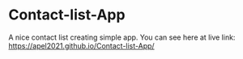 # Contact-list-App
A nice contact list creating simple app.
You can see here at live link: 
            https://apel2021.github.io/Contact-list-App/
